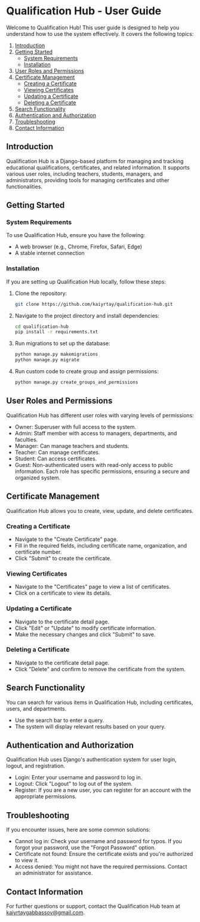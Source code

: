 # Qualification Hub - User Guide

Welcome to Qualification Hub! This user guide is designed to help you understand how to use the system effectively. It covers the following topics:

1. [Introduction](#introduction)
2. [Getting Started](#getting-started)
   - [System Requirements](#system-requirements)
   - [Installation](#installation)
3. [User Roles and Permissions](#user-roles-and-permissions)
4. [Certificate Management](#certificate-management)
   - [Creating a Certificate](#creating-a-certificate)
   - [Viewing Certificates](#viewing-certificates)
   - [Updating a Certificate](#updating-a-certificate)
   - [Deleting a Certificate](#deleting-a-certificate)
5. [Search Functionality](#search-functionality)
6. [Authentication and Authorization](#authentication-and-authorization)
7. [Troubleshooting](#troubleshooting)
8. [Contact Information](#contact-information)

## Introduction

Qualification Hub is a Django-based platform for managing and tracking educational qualifications, certificates, and related information. It supports various user roles, including teachers, students, managers, and administrators, providing tools for managing certificates and other functionalities.

## Getting Started

### System Requirements

To use Qualification Hub, ensure you have the following:

- A web browser (e.g., Chrome, Firefox, Safari, Edge)
- A stable internet connection

### Installation

If you are setting up Qualification Hub locally, follow these steps:

1. Clone the repository:

   ```bash
   git clone https://github.com/kaiyrtay/qualification-hub.git
   ```

2. Navigate to the project directory and install dependencies:

   ```bash
   cd qualification-hub
   pip install -r requirements.txt
   ```

3. Run migrations to set up the database:

   ```bash
   python manage.py makemigrations
   python manage.py migrate
   ```

4. Run custom code to create group and assign permissions:
   ```bash
   python manage.py create_groups_and_permissions
   ```

## User Roles and Permissions

Qualification Hub has different user roles with varying levels of permissions:

- Owner: Superuser with full access to the system.
- Admin: Staff member with access to managers, departments, and faculties.
- Manager: Can manage teachers and students.
- Teacher: Can manage certificates.
- Student: Can access certificates.
- Guest: Non-authenticated users with read-only access to public information.
  Each role has specific permissions, ensuring a secure and organized system.

## Certificate Management

Qualification Hub allows you to create, view, update, and delete certificates.

### Creating a Certificate

- Navigate to the "Create Certificate" page.
- Fill in the required fields, including certificate name, organization, and certificate number.
- Click "Submit" to create the certificate.

### Viewing Certificates

- Navigate to the "Certificates" page to view a list of certificates.
- Click on a certificate to view its details.

### Updating a Certificate

- Navigate to the certificate detail page.
- Click "Edit" or "Update" to modify certificate information.
- Make the necessary changes and click "Submit" to save.

### Deleting a Certificate

- Navigate to the certificate detail page.
- Click "Delete" and confirm to remove the certificate from the system.

## Search Functionality

You can search for various items in Qualification Hub, including certificates, users, and departments.

- Use the search bar to enter a query.
- The system will display relevant results based on your query.

## Authentication and Authorization

Qualification Hub uses Django's authentication system for user login, logout, and registration.

- Login: Enter your username and password to log in.
- Logout: Click "Logout" to log out of the system.
- Register: If you are a new user, you can register for an account with the appropriate permissions.

## Troubleshooting

If you encounter issues, here are some common solutions:

- Cannot log in: Check your username and password for typos. If you forgot your password, use the "Forgot Password" option.
- Certificate not found: Ensure the certificate exists and you're authorized to view it.
- Access denied: You might not have the required permissions. Contact an administrator for assistance.

## Contact Information

For further questions or support, contact the Qualification Hub team at kaiyrtaygabbassov@gmail.com.
